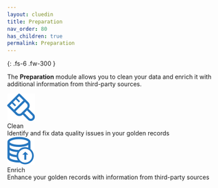 ```yaml
---
layout: cluedin
title: Preparation
nav_order: 80
has_children: true
permalink: Preparation
---
```


{: .fs-6 .fw-300 }

The **Preparation** module allows you to clean your data and enrich it with additional information from third-party sources.

<div class="card-line">
  <div class="card" href="/preparation/clean">
    <div class="icon"><img src="/assets/icons/clean.svg" alt="clean"/></div>
    <div class="title">Clean</div>
    <div class="content">Identify and fix data quality issues in your golden records</div>
  </div>
   <div class="card" href="/preparation/enricher">
    <div class="icon"><img src="/assets/icons/enrich.svg" alt="enrich"/></div>
    <div class="title">Enrich</div>
    <div class="content">Enhance your golden records with information from third-party sources</div>
  </div>
</div>